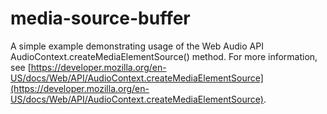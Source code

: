 media-source-buffer
===================

A simple example demonstrating usage of the Web Audio API AudioContext.createMediaElementSource() method. For more information, see [https://developer.mozilla.org/en-US/docs/Web/API/AudioContext.createMediaElementSource](https://developer.mozilla.org/en-US/docs/Web/API/AudioContext.createMediaElementSource).
